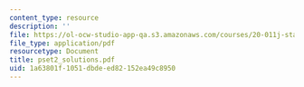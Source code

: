 ```yaml
---
content_type: resource
description: ''
file: https://ol-ocw-studio-app-qa.s3.amazonaws.com/courses/20-011j-statistical-thermodynamics-of-biomolecular-systems-be-011j-spring-2004/1a63801f1051dbdeed82152ea49c8950_pset2_solutions.pdf
file_type: application/pdf
resourcetype: Document
title: pset2_solutions.pdf
uid: 1a63801f-1051-dbde-ed82-152ea49c8950
---
```

